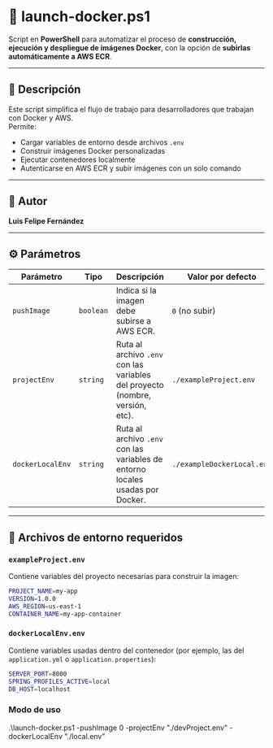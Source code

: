 # 🚀 launch-docker.ps1

Script en **PowerShell** para automatizar el proceso de **construcción, ejecución y despliegue de imágenes Docker**, con la opción de **subirlas automáticamente a AWS ECR**.

---

## 📘 Descripción

Este script simplifica el flujo de trabajo para desarrolladores que trabajan con Docker y AWS.  
Permite:

- Cargar variables de entorno desde archivos `.env`
- Construir imágenes Docker personalizadas
- Ejecutar contenedores localmente
- Autenticarse en AWS ECR y subir imágenes con un solo comando

---

## 🧠 Autor

**Luis Felipe Fernández**

---

## ⚙️ Parámetros

| Parámetro | Tipo | Descripción | Valor por defecto |
|------------|------|--------------|-------------------|
| `pushImage` | `boolean` | Indica si la imagen debe subirse a AWS ECR. | `0` (no subir) |
| `projectEnv` | `string` | Ruta al archivo `.env` con las variables del proyecto (nombre, versión, etc). | `./exampleProject.env` |
| `dockerLocalEnv` | `string` | Ruta al archivo `.env` con las variables de entorno locales usadas por Docker. | `./exampleDockerLocal.env` |

---

## 🧩 Archivos de entorno requeridos

### `exampleProject.env`
Contiene variables del proyecto necesarias para construir la imagen:

```bash
PROJECT_NAME=my-app
VERSION=1.0.0
AWS_REGION=us-east-1
CONTAINER_NAME=my-app-container
```
### `dockerLocalEnv.env`
Contiene variables usadas dentro del contenedor (por ejemplo, las del `application.yml` o `application.properties`):

```bash
SERVER_PORT=8000
SPRING_PROFILES_ACTIVE=local
DB_HOST=localhost
```

### Modo de uso
.\launch-docker.ps1 -pushImage 0 -projectEnv "./devProject.env" -dockerLocalEnv "./local.env"



